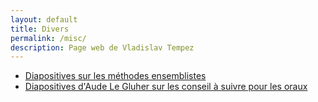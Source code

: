 ```yaml
---
layout: default
title: Divers 
permalink: /misc/
description: Page web de Vladislav Tempez
---
```

- [Diapositives sur les méthodes ensemblistes](https://nc-lycees.netocentre.fr/s/xaDETyezTWX9QXH)
- [Diapositives d'Aude Le Gluher sur les conseil à suivre pour les oraux](https://nc-lycees.netocentre.fr/s/tccAsBQP27C3kM5)
